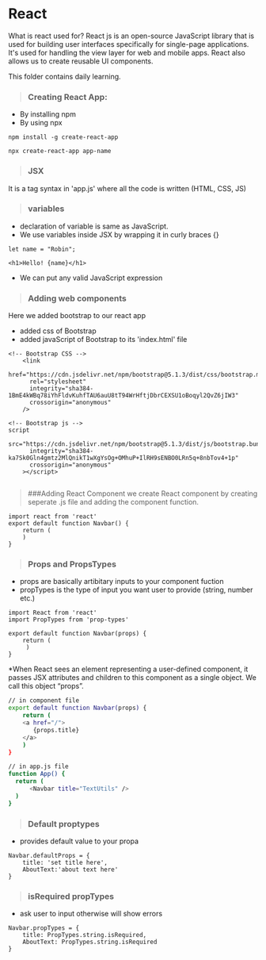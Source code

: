 # React
What is react used for?
React js is an open-source JavaScript library that is used for building user interfaces specifically for single-page applications.
It's used for handling the view layer for web and mobile apps. React also allows us to create reusable UI components.

This folder contains daily learning.

>### Creating React App:
       
* By installing npm
* By using npx

```
npm install -g create-react-app

npx create-react-app app-name
```
>### JSX
It is a tag syntax in 'app.js' where all the code is written (HTML, CSS, JS)

>### variables 
* declaration of variable is same as JavaScript.
* We use variables inside JSX by wrapping it in curly braces {}

```
let name = "Robin";

<h1>Hello! {name}</h1>
```

* We can put any valid JavaScript expression

>### Adding web components
Here we added bootstrap to our react app 
* added css of Bootstrap
* added javaScript of Bootstrap
to its 'index.html' file

```
<!-- Bootstrap CSS -->
    <link
      href="https://cdn.jsdelivr.net/npm/bootstrap@5.1.3/dist/css/bootstrap.min.css"
      rel="stylesheet"
      integrity="sha384-1BmE4kWBq78iYhFldvKuhfTAU6auU8tT94WrHftjDbrCEXSU1oBoqyl2QvZ6jIW3"
      crossorigin="anonymous"
    />
    
<!-- Bootstrap js -->
script
      src="https://cdn.jsdelivr.net/npm/bootstrap@5.1.3/dist/js/bootstrap.bundle.min.js"
      integrity="sha384-ka7Sk0Gln4gmtz2MlQnikT1wXgYsOg+OMhuP+IlRH9sENBO0LRn5q+8nbTov4+1p"
      crossorigin="anonymous"
    ></script>
    
```
> ###Adding React Component
we create React component by creating seperate .js file and adding the component function. 

```
import react from 'react'
export default function Navbar() {
    return (
    )
}
```

>### Props and PropsTypes
* props are basically artibitary inputs to your component fuction
* propTypes is the type of input you want user to provide (string, number etc.)

```
import React from 'react'
import PropTypes from 'prop-types'

export default function Navbar(props) {
    return (
     )
}
```

*When React sees an element representing a user-defined component, it passes JSX attributes and children to this component as a single object. We call this object “props”.

```bash
// in component file 
export default function Navbar(props) {
    return (
    <a href="/">
       {props.title}
    </a>
    )
}

// in app.js file
function App() {
  return (
      <Navbar title="TextUtils" />
  )
}
```

> ### Default proptypes
* provides default value to your propa
```
Navbar.defaultProps = {
    title: 'set title here',
    AboutText:'about text here'
}
```

>### isRequired propTypes
* ask user to input otherwise will show errors
```
Navbar.propTypes = {
    title: PropTypes.string.isRequired,
    AboutText: PropTypes.string.isRequired
}
```
